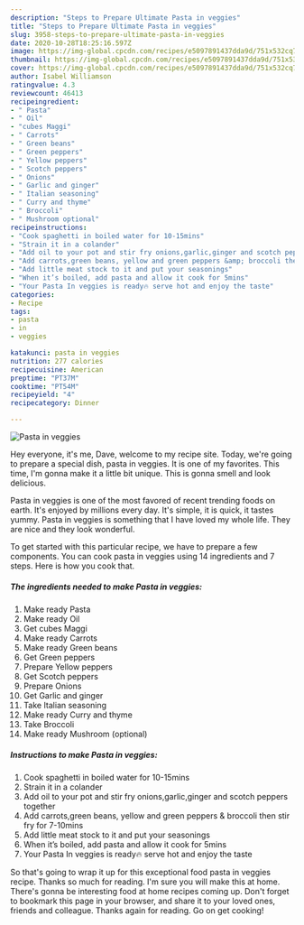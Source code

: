 ```yaml
---
description: "Steps to Prepare Ultimate Pasta in veggies"
title: "Steps to Prepare Ultimate Pasta in veggies"
slug: 3958-steps-to-prepare-ultimate-pasta-in-veggies
date: 2020-10-28T18:25:16.597Z
image: https://img-global.cpcdn.com/recipes/e5097891437dda9d/751x532cq70/pasta-in-veggies-recipe-main-photo.jpg
thumbnail: https://img-global.cpcdn.com/recipes/e5097891437dda9d/751x532cq70/pasta-in-veggies-recipe-main-photo.jpg
cover: https://img-global.cpcdn.com/recipes/e5097891437dda9d/751x532cq70/pasta-in-veggies-recipe-main-photo.jpg
author: Isabel Williamson
ratingvalue: 4.3
reviewcount: 46413
recipeingredient:
- " Pasta"
- " Oil"
- "cubes Maggi"
- " Carrots"
- " Green beans"
- " Green peppers"
- " Yellow peppers"
- " Scotch peppers"
- " Onions"
- " Garlic and ginger"
- " Italian seasoning"
- " Curry and thyme"
- " Broccoli"
- " Mushroom optional"
recipeinstructions:
- "Cook spaghetti in boiled water for 10-15mins"
- "Strain it in a colander"
- "Add oil to your pot and stir fry onions,garlic,ginger and scotch peppers together"
- "Add carrots,green beans, yellow and green peppers &amp; broccoli then stir fry for 7-10mins"
- "Add little meat stock to it and put your seasonings"
- "When it’s boiled, add pasta and allow it cook for 5mins"
- "Your Pasta In veggies is ready🔥 serve hot and enjoy the taste"
categories:
- Recipe
tags:
- pasta
- in
- veggies

katakunci: pasta in veggies 
nutrition: 277 calories
recipecuisine: American
preptime: "PT37M"
cooktime: "PT54M"
recipeyield: "4"
recipecategory: Dinner

---
```



![Pasta in veggies](https://img-global.cpcdn.com/recipes/e5097891437dda9d/751x532cq70/pasta-in-veggies-recipe-main-photo.jpg)

Hey everyone, it's me, Dave, welcome to my recipe site. Today, we're going to prepare a special dish, pasta in veggies. It is one of my favorites. This time, I'm gonna make it a little bit unique. This is gonna smell and look delicious.

Pasta in veggies is one of the most favored of recent trending foods on earth. It's enjoyed by millions every day. It's simple, it is quick, it tastes yummy. Pasta in veggies is something that I have loved my whole life. They are nice and they look wonderful.




To get started with this particular recipe, we have to prepare a few components. You can cook pasta in veggies using 14 ingredients and 7 steps. Here is how you cook that.

<!--inarticleads1-->

##### The ingredients needed to make Pasta in veggies:

1. Make ready  Pasta
1. Make ready  Oil
1. Get cubes Maggi
1. Make ready  Carrots
1. Make ready  Green beans
1. Get  Green peppers
1. Prepare  Yellow peppers
1. Get  Scotch peppers
1. Prepare  Onions
1. Get  Garlic and ginger
1. Take  Italian seasoning
1. Make ready  Curry and thyme
1. Take  Broccoli
1. Make ready  Mushroom (optional)




<!--inarticleads2-->

##### Instructions to make Pasta in veggies:

1. Cook spaghetti in boiled water for 10-15mins
1. Strain it in a colander
1. Add oil to your pot and stir fry onions,garlic,ginger and scotch peppers together
1. Add carrots,green beans, yellow and green peppers &amp; broccoli then stir fry for 7-10mins
1. Add little meat stock to it and put your seasonings
1. When it’s boiled, add pasta and allow it cook for 5mins
1. Your Pasta In veggies is ready🔥 serve hot and enjoy the taste




So that's going to wrap it up for this exceptional food pasta in veggies recipe. Thanks so much for reading. I'm sure you will make this at home. There's gonna be interesting food at home recipes coming up. Don't forget to bookmark this page in your browser, and share it to your loved ones, friends and colleague. Thanks again for reading. Go on get cooking!
